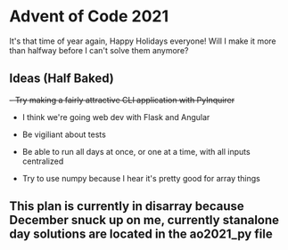 # Advent of Code 2021

It's that time of year again, Happy Holidays everyone! Will I make it more than halfway before I can't solve them anymore?

## Ideas (Half Baked)

~~- Try making a fairly attractive CLI application with PyInquirer~~
- I think we're going web dev with Flask and Angular

- Be vigiliant about tests
- Be able to run all days at once, or one at a time, with all inputs centralized
- Try to use numpy because I hear it's pretty good for array things

## This plan is currently in disarray because December snuck up on me, currently stanalone day solutions are located in the ao2021_py file

